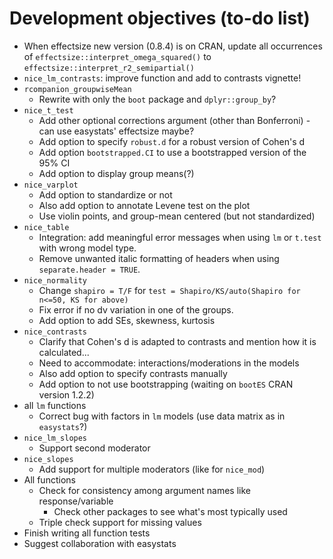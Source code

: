 # Development objectives (to-do list)

-   When effectsize new version (0.8.4) is on CRAN, update all occurrences of `effectsize::interpret_omega_squared()` to `effectsize::interpret_r2_semipartial()`
-   `nice_lm_contrasts`: improve function and add to contrasts vignette!
-   `rcompanion_groupwiseMean`
    -   Rewrite with only the `boot` package and `dplyr::group_by`?
-   `nice_t_test`
    -   Add other optional corrections argument (other than Bonferroni) - can use easystats' effectsize maybe?
    -   Add option to specify `robust.d` for a robust version of Cohen's d
    -   Add option `bootstrapped.CI` to use a bootstrapped version of the 95% CI
    -   Add option to display group means(?)
-   `nice_varplot`
    -   Add option to standardize or not
    -   Also add option to annotate Levene test on the plot
    -   Use violin points, and group-mean centered (but not standardized)
-   `nice_table`
    -   Integration: add meaningful error messages when using `lm` or `t.test` with wrong model type.
    -   Remove unwanted italic formatting of headers when using `separate.header = TRUE`.
-   `nice_normality`
    -   Change `shapiro = T/F` for `test = Shapiro/KS/auto(Shapiro for n<=50, KS for above)`
    -   Fix error if no dv variation in one of the groups.
    -   Add option to add SEs, skewness, kurtosis 
-   `nice_contrasts`
    -   Clarify that Cohen's d is adapted to contrasts and mention how it is calculated...
    -   Need to accommodate: interactions/moderations in the models
    -   Also add option to specify contrasts manually
    -   Add option to not use bootstrapping (waiting on `bootES` CRAN version 	1.2.2)
-   all `lm` functions
    -   Correct bug with factors in `lm` models (use data matrix as in `easystats`?)
-   `nice_lm_slopes`
    -   Support second moderator
-   `nice_slopes`
    -   Add support for multiple moderators (like for `nice_mod`)
-   All functions
    -   Check for consistency among argument names like response/variable
        -   Check other packages to see what's most typically used
    -   Triple check support for missing values
-   Finish writing all function tests
-   Suggest collaboration with easystats
